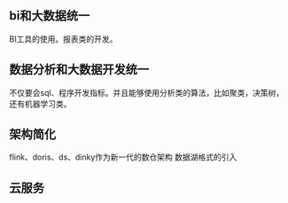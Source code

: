 
## bi和大数据统一
BI工具的使用。报表类的开发。
## 数据分析和大数据开发统一
不仅要会sql、程序开发指标。并且能够使用分析类的算法，比如聚类，决策树，还有机器学习类。
## 架构简化
flink、doris、ds、dinky作为新一代的数仓架构
数据湖格式的引入
## 云服务



